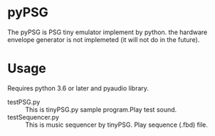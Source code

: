 # pyPSG
The pyPSG is PSG tiny emulator implement by python.
the hardware envelope generator is not implemeted (it will not do in the future).

# Usage

Requires python 3.6 or later and pyaudio library.

<dl>
  <dt>testPSG.py</dt>
  <dd>This is tinyPSG.py sample program.Play test sound.</dd>

  <dt>testSequencer.py</dt>
  <dd>This is music sequencer by tinyPSG. Play sequence (.fbd) file.</dd>
</dl>
